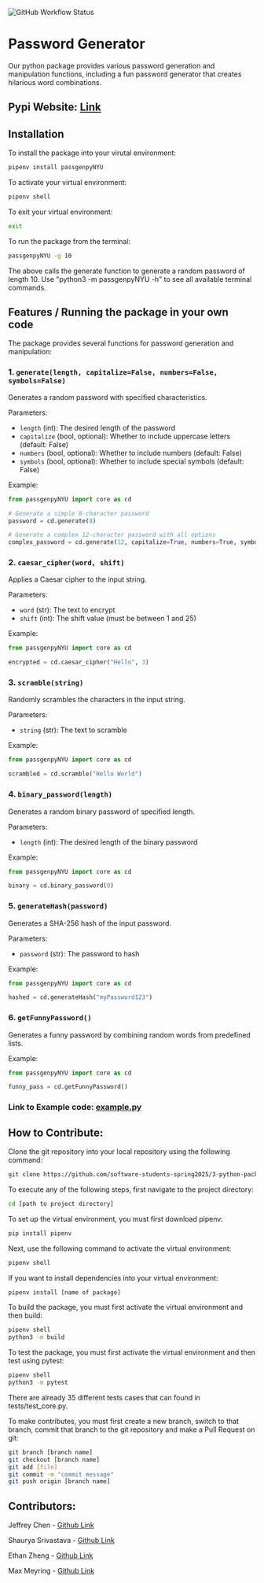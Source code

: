 ![GitHub Workflow Status](https://github.com/software-students-spring2025/3-python-package-ejsm/actions/workflows/build.yaml/badge.svg?branch=main)

# Password Generator

Our python package provides various password generation and manipulation functions, including a fun password generator that creates hilarious word combinations.

## Pypi Website: [Link](https://pypi.org/project/passgenpyNYU/)

## Installation

To install the package into your virutal environment: 

```bash
pipenv install passgenpyNYU
```

To activate your virtual environment: 

```bash
pipenv shell
```

To exit your virtual environment: 

```bash
exit
```

To run the package from the terminal:

```bash
passgenpyNYU -g 10
```

The above calls the generate function to generate a random password of length 10. Use "python3 -m passgenpyNYU -h" to see all available terminal commands. 

## Features / Running the package in your own code

The package provides several functions for password generation and manipulation:

### 1. `generate(length, capitalize=False, numbers=False, symbols=False)`
Generates a random password with specified characteristics.

Parameters:
- `length` (int): The desired length of the password
- `capitalize` (bool, optional): Whether to include uppercase letters (default: False)
- `numbers` (bool, optional): Whether to include numbers (default: False)
- `symbols` (bool, optional): Whether to include special symbols (default: False)

Example:
```python
from passgenpyNYU import core as cd

# Generate a simple 8-character password
password = cd.generate(8)

# Generate a complex 12-character password with all options
complex_password = cd.generate(12, capitalize=True, numbers=True, symbols=True)
```

### 2. `caesar_cipher(word, shift)`
Applies a Caesar cipher to the input string.

Parameters:
- `word` (str): The text to encrypt
- `shift` (int): The shift value (must be between 1 and 25)

Example:
```python
from passgenpyNYU import core as cd

encrypted = cd.caesar_cipher("Hello", 3)
```

### 3. `scramble(string)`
Randomly scrambles the characters in the input string.

Parameters:
- `string` (str): The text to scramble

Example:
```python
from passgenpyNYU import core as cd

scrambled = cd.scramble("Hello World")
```

### 4. `binary_password(length)`
Generates a random binary password of specified length.

Parameters:
- `length` (int): The desired length of the binary password

Example:
```python
from passgenpyNYU import core as cd

binary = cd.binary_password(8)
```

### 5. `generateHash(password)`
Generates a SHA-256 hash of the input password.

Parameters:
- `password` (str): The password to hash

Example:
```python
from passgenpyNYU import core as cd

hashed = cd.generateHash("myPassword123")
```

### 6. `getFunnyPassword()`
Generates a funny password by combining random words from predefined lists.

Example:
```python
from passgenpyNYU import core as cd

funny_pass = cd.getFunnyPassword()
```
### Link to Example code: [example.py](example.py)

## How to Contribute: 

Clone the git repository into your local repository using the following command:

```bash
git clone https://github.com/software-students-spring2025/3-python-package-ejsm.git
```

To execute any of the following steps, first navigate to the project directory: 

```bash
cd [path to project directory]
```

To set up the virtual environment, you must first download pipenv: 

```bash
pip install pipenv
```

Next, use the following command to activate the virtual environment:

```bash
pipenv shell
```

If you want to install dependencies into your virtual environment:

```bash
pipenv install [name of package]
```

To build the package, you must first activate the virtual environment and then build: 

```bash
pipenv shell
python3 -m build
```

To test the package, you must first activate the virtual environment and then test using pytest: 

```bash
pipenv shell
python3 -m pytest
```

There are already 35 different tests cases that can found in tests/test_core.py. 

To make contributes, you must first create a new branch, switch to that branch, commit that branch to the git repository and make a Pull Request on git: 

```bash
git branch [branch name]
git checkout [branch name]
git add [file]
git commit -m "commit message"
git push origin [branch name]
```

## Contributors: 

Jeffrey Chen - [Github Link](https://github.com/JeffreyChen112)

Shaurya Srivastava - [Github Link](https://github.com/shauryasr04)

Ethan Zheng - [Github Link](https://github.com/ez2146)

Max Meyring - [Github Link](https://github.com/maxlmeyring)
